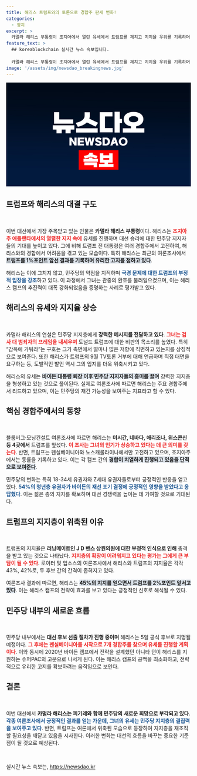 ```yaml
---
title: 해리스 트럼프와의 토론으로 경합주 판세 변화!
categories:
  - 정치
excerpt: >
  카멀라 해리스 부통령이 조지아에서 열린 유세에서 트럼프를 제치고 지지율 우위를 기록하며 민주당으로서의 새로운 가능성을 제시했습니다. 특히 4곳의 경합주에서 트럼프를 앞선 결과는 대선의 판도를 바꿀 수 있는 신호탄으로 분석됩니다.
feature_text: >
  ## koreablockchain 실시간 뉴스 속보입니다.

  카멀라 해리스 부통령이 조지아에서 열린 유세에서 트럼프를 제치고 지지율 우위를 기록하며 민주당으로서의 새로운 가능성을 제시했습니다. 특히 4곳의 경합주에서 트럼프를 앞선 결과는 대선의 판도를 바꿀 수 있는 신호탄으로 분석됩니다.
image: '/assets/img/newsdao_breakingnews.jpg'
---
```


<p><img src="/assets/img/newsdao_breakingnews.jpg" alt="koreablockchain 속보" /></p>

<h2 data-ke-size="size26">트럼프와 해리스의 대결 구도</h2>

<p data-ke-size="size16">&nbsp;</p>

<p>이번 대선에서 가장 주목받고 있는 인물은 <b>카멀라 해리스 부통령</b>이다. 해리스는 <b><span style="color: #ee2323;">조지아주 애틀랜타에서의 열렬한 지지 속에</span></b> 유세를 진행하며 대선 승리에 대한 민주당 지지자들의 기대를 높이고 있다. 그에 비해 트럼프 전 대통령은 여러 경합주에서 고전하여, 해리스와의 경합에서 어려움을 겪고 있는 모습이다. 특히 해리스는 최근의 여론조사에서 <b><span style="background-color: #21538527;">트럼프를 1%포인트 앞선 결과를 기록하며 유리한 고지를 점하고 있다</span></b>. </p>

<p>해리스는 이에 그치지 않고, 민주당의 약점을 지적하며 <b><span style="color: #1a5490;">국경 문제에 대한 트럼프의 부정적 입장을 강조</span></b>하고 있다. 이 과정에서 그녀는 관중의 환호를 불러일으켰으며, 이는 해리스 캠프의 추진력이 대폭 강화되었음을 증명하는 사례로 평가받고 있다. </p>

<h2 data-ke-size="size26">해리스의 유세와 지지율 상승</h2>

<p data-ke-size="size16">&nbsp;</p>

<p>카멀라 해리스의 연설은 민주당 지지층에게 <b>강력한 메시지를 전달하고 있다</b>. <b><span style="color: #ee2323;">그녀는 검사 대 범죄자의 프레임을 내세우며</span></b> 도널드 트럼프에 대한 비판의 목소리를 높였다. 특히 “감옥에 가둬라”는 구호는 그가 측면에서 얼마나 많은 저항에 직면하고 있는지를 상징적으로 보여준다. 또한 해리스가 트럼프의 9월 TV토론 거부에 대해 언급하며 직접 대면을 요구하는 등, 도발적인 발언 역시 그의 입지를 더욱 위축시키고 있다. </p>

<p>해리스의 유세는 <b><span style="background-color: #21538527;">바이든 대통령 퇴장 이후 민주당 지지자들의 흥미를 끌며</span></b> 강력한 지지층을 형성하고 있는 것으로 풀이된다. 실제로 여론조사에 따르면 해리스는 주요 경합주에서 리드하고 있으며, 이는 민주당의 재건 가능성을 보여주는 지표라고 할 수 있다. </p>

<h2 data-ke-size="size26">핵심 경합주에서의 동향</h2>

<p data-ke-size="size16">&nbsp;</p>

<p>블룸버그·모닝컨설트 여론조사에 따르면 해리스는 <b>미시간, 네바다, 애리조나, 위스콘신 등 4곳에서</b> 트럼프를 앞섰다. <b><span style="color: #ee2323;">이 조사는 그녀의 인기가 상승하고 있다는 데 큰 의미를 갖는다</span></b>. 반면, 트럼프는 펜실베이니아와 노스캐롤라이나에서만 고전하고 있으며, 조지아주에서는 동률을 기록하고 있다. 이는 각 캠프 간의 <b><span style="background-color: #21538527;">경합이 치열하게 진행되고 있음을 단적으로 보여준다</span></b>.</p>

<p>민주당의 변화는 특히 18-34세 유권자와 Z세대 유권자들로부터 긍정적인 반응을 얻고 있다. <b><span style="color: #1a5490;">54%의 청년층 유권자가 바이든의 재선 포기 결정에 긍정적인 영향을 받았다고 응답했다</span></b>. 이는 젊은 층의 지지를 확보하며 대선 경쟁력을 높이는 데 기여할 것으로 기대된다.</p>

<h2 data-ke-size="size26">트럼프의 지지층이 위축된 이유</h2>

<p data-ke-size="size16">&nbsp;</p>

<p>트럼프의 지지율은 <b>러닝메이트인 J D 밴스 상원의원에 대한 부정적 인식으로 인해</b> 충격을 받고 있는 것으로 나타났다. <b><span style="color: #ee2323;">지지층의 확장이 어려워지고 있다는 평가는 그에게 큰 부담이 될 수 있다</span></b>. 로이터 및 입소스의 여론조사에서 해리스와 트럼프의 지지율은 각각 43%, 42%로, 두 후보 간의 간격이 좁혀지고 있다. </p>

<p>여론조사 결과에 따르면, 해리스는 <b><span style="background-color: #21538527;">45%의 지지를 얻으면서 트럼프를 2%포인트 앞서고 있다</span></b>. 이는 해리스 캠프의 전략이 효과를 보고 있다는 긍정적인 신호로 해석될 수 있다. </p>

<h2 data-ke-size="size26">민주당 내부의 새로운 흐름</h2>

<p data-ke-size="size16">&nbsp;</p>

<p>민주당 내부에서는 <b>대선 후보 선출 절차가 진행 중이며</b> 해리스는 5일 공식 후보로 지명될 예정이다. <b><span style="color: #ee2323;">그 후에는 펜실베이니아를 시작으로 7개 경합주를 찾으며 유세를 진행할 계획이다</span></b>. 이와 동시에 2020년 바이든 캠프에서 전략을 설계했던 아니타 던이 해리스를 지원하는 슈퍼PAC의 고문으로 나서게 된다. 이는 해리스 캠프의 공백을 최소화하고, 전략적으로 유리한 고지를 확보하려는 움직임으로 보인다. </p>

<h2 data-ke-size="size26">결론</h2>

<p data-ke-size="size16">&nbsp;</p>

<p>이번 대선에서 <b>카멀라 해리스는 피기레와 함께 민주당의 새로운 희망으로 부각되고 있다</b>. <b><span style="color: #1a5490;">각종 여론조사에서 긍정적인 결과를 얻는 가운데, 그녀의 유세는 민주당 지지층의 결집력을 보여주고 있다</span></b>. 반면, 트럼프는 여론에서 위축된 모습으로 등장하여 지지층을 재조직할 필요성을 깨닫고 있음을 시사한다. 이러한 변화는 대선의 흐름을 바꾸는 중요한 기준점이 될 것으로 예상된다. </p>

<p data-ke-size="size16">&nbsp;</p>
실시간 뉴스 속보는, <a href="https://newsdao.kr" rel="dofollow">https://newsdao.kr</a>


